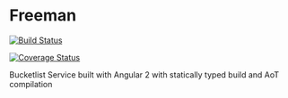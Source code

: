 # Freeman

[![Build Status](https://travis-ci.org/maquchizi/freeman.svg?branch=develop)](https://travis-ci.org/maquchizi/freeman)

[![Coverage Status](https://coveralls.io/repos/github/maquchizi/freeman/badge.svg?branch=develop)](https://coveralls.io/github/maquchizi/freeman?branch=develop)

Bucketlist Service built with Angular 2 with statically typed build and AoT compilation